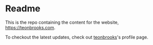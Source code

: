 # Readme

This is the repo containing the content for the website, https://teonbrooks.com.

To checkout the latest updates, check out [teonbrooks](https://github.com/teonbrooks)'s profile page.
